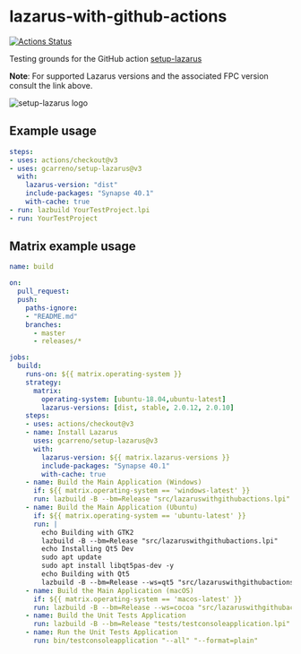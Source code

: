 # lazarus-with-github-actions

[![Actions Status](https://github.com/gcarreno/lazarus-with-github-actions/workflows/build-test/badge.svg)](https://github.com/gcarreno/lazarus-with-github-actions/actions)

Testing grounds for the GitHub action [setup-lazarus](https://github.com/gcarreno/setup-lazarus)

**Note**: For supported Lazarus versions and the associated FPC version consult the link above.

![setup-lazarus logo](https://github.com/gcarreno/setup-lazarus/blob/master/images/setup-lazarus-logo.png)

## Example usage

```yaml
steps:
- uses: actions/checkout@v3
- uses: gcarreno/setup-lazarus@v3
  with:
    lazarus-version: "dist"
    include-packages: "Synapse 40.1"
    with-cache: true
- run: lazbuild YourTestProject.lpi
- run: YourTestProject
```

## Matrix example usage

```yaml
name: build

on:
  pull_request:
  push:
    paths-ignore:
    - "README.md"
    branches:
      - master
      - releases/*

jobs:
  build:
    runs-on: ${{ matrix.operating-system }}
    strategy:
      matrix:
        operating-system: [ubuntu-18.04,ubuntu-latest]
        lazarus-versions: [dist, stable, 2.0.12, 2.0.10]
    steps:
    - uses: actions/checkout@v3
    - name: Install Lazarus
      uses: gcarreno/setup-lazarus@v3
      with:
        lazarus-version: ${{ matrix.lazarus-versions }}
        include-packages: "Synapse 40.1"
        with-cache: true
    - name: Build the Main Application (Windows)
      if: ${{ matrix.operating-system == 'windows-latest' }}
      run: lazbuild -B --bm=Release "src/lazaruswithgithubactions.lpi"
    - name: Build the Main Application (Ubuntu)
      if: ${{ matrix.operating-system == 'ubuntu-latest' }}
      run: |
        echo Building with GTK2
        lazbuild -B --bm=Release "src/lazaruswithgithubactions.lpi"
        echo Installing Qt5 Dev
        sudo apt update
        sudo apt install libqt5pas-dev -y
        echo Building with Qt5
        lazbuild -B --bm=Release --ws=qt5 "src/lazaruswithgithubactions.lpi"
    - name: Build the Main Application (macOS)
      if: ${{ matrix.operating-system == 'macos-latest' }}
      run: lazbuild -B --bm=Release --ws=cocoa "src/lazaruswithgithubactions.lpi"
    - name: Build the Unit Tests Application
      run: lazbuild -B --bm=Release "tests/testconsoleapplication.lpi"
    - name: Run the Unit Tests Application
      run: bin/testconsoleapplication "--all" "--format=plain"
```
